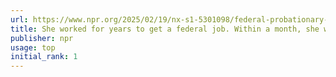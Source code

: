 ```yaml
---
url: https://www.npr.org/2025/02/19/nx-s1-5301098/federal-probationary-employee-job-within-month-fired
title: She worked for years to get a federal job. Within a month, she was fired
publisher: npr
usage: top
initial_rank: 1
---
```

